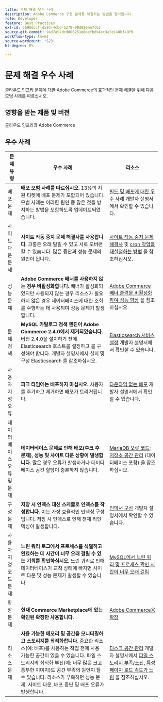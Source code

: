 ```yaml
---
title: 문제 해결 우수 사례
description: Adobe Commerce 구현 문제를 해결하는 방법을 알아봅니다.
role: Developer
feature: Best Practices
exl-id: 6690eccf-d58d-4cbd-b278-90d020ee7c63
source-git-commit: 94d7a57dcd006251e8eefbdb4ec3a5e140bf43f9
workflow-type: tm+mt
source-wordcount: '523'
ht-degree: 0%

---
```


# 문제 해결 우수 사례

클라우드 인프라 문제에 대한 Adobe Commerce의 효과적인 문제 해결을 위해 다음 모범 사례를 따르십시오.

## 영향을 받는 제품 및 버전

클라우드 인프라의 Adobe Commerce

## 우수 사례

| 문제 유형 | 우수 사례 | 리소스 |
|----------------------------|----------------------------------------------------------------------------------------------------------------------------------------------------------------------------------------------------------------------------------------------------------------------------------------------------------------------------------------------------------------------------------------------------|-------------------------------------------------------------------------------------------------------------------------------------------------------------------------------------------------------------------------------------------------------------------------------------------------------------------------------------------------------------------------------------------------------|
| 배포 문제 | **배포 모범 사례를 따르십시오.** 13%의 지원 티켓에 배포 문제가 포함되어 있습니다. 모범 사례는 이러한 원인 중 많은 것을 방지하는 방법을 포함하도록 업데이트되었습니다. | [빌드 및 배포에 대한 우수 사례](https://devdocs.magento.com/cloud/reference/discover-deploy.html#best-practices) 개발자 설명서에서 확인할 수 있습니다. |
| 사이트 다운 문제 | **사이트 작동 중지 문제 해결사를 사용합니다.** 크롱은 오래 달릴 수 있고 서로 오버런할 수 있습니다. 많은 중단과 성능 문제의 원인이 됩니다. | [사이트 작동 중지 문제 해결사](https://experienceleague.adobe.com/docs/commerce-knowledge-base/kb/troubleshooting/site-down-or-unresponsive/magento-site-down-troubleshooter.html?lang=en) 및 [cron 작업을 재설정하는 방법](https://experienceleague.adobe.com/docs/commerce-knowledge-base/kb/troubleshooting/miscellaneous/cron-job-is-stuck-in-running-status.html?lang=en) 을 참조하십시오. |
| 성능 문제 | **Adobe Commerce 배너를 사용하지 않는 경우 비활성화합니다.** 배너가 활성화되었지만 사용되지 않는 경우 리소스가 필요하지 않은 경우 데이터베이스에 대한 조회를 수행하는 데 사용되며 성능 문제가 발생합니다. | [Adobe Commerce 배너 출력을 비활성화하여 성능 향상](https://experienceleague.adobe.com/docs/commerce-knowledge-base/kb/troubleshooting/miscellaneous/disable-magento-banner-output-to-improve-site-performance.html) 을 참조하십시오. |
| 문제 검색 | **MySQL 카탈로그 검색 엔진이 Adobe Commerce 2.4.0에서 제거되었습니다.** 버전 2.4.0을 설치하기 전에 Elasticsearch 호스트를 설정하고 를 구성해야 합니다. 개발자 설명서에서 설치 및 구성 Elasticsearch 를 참조하십시오. | [Elasticsearch 서비스 설정](https://devdocs.magento.com/cloud/project/services-elastic.html) 개발자 설명서에서 확인할 수 있습니다. |
| 사용자 지정 오류 | **피크 타임에는 배포하지 마십시오.** 사용자를 추가하고 제거하면 배포가 트리거됩니다. | [다운타임 없는 배포](https://devdocs.magento.com/cloud/deploy/reduce-downtime.html) 개발자 설명서에서 확인할 수 있습니다. |
| 데이터베이스 오류 및 문제 | **데이터베이스 문제로 인해 배포(후크 후 문제), 성능 및 사이트 다운 상황이 발생합니다.** 많은 경우 오류가 발생하거나 데이터베이스 공간 할당이 충분하지 않습니다. | [MariaDB 오류 코드](https://mariadb.com/kb/en/library/mariadb-error-codes/#mariadb-specific-error-codes); [저장소 공간 관리](https://devdocs.magento.com/cloud/project/manage-disk-space.html) (데이터베이스 포함) 을 참조하십시오. |
| 구성 문제 | **저장 시 인덱스 대신 스케줄로 인덱스를 작성합니다.** 이는 가장 효율적인 인덱싱 구성입니다. 저장 시 인덱스로 인해 전체 리인덱싱이 발생합니다. | [인덱서 구성](../../../configuration/cli/manage-indexers.md#configure-indexers) 개발자 설명서에서 확인할 수 있습니다. |
| 사용자 지정 코드 문제 | **느린 쿼리 로그에서 프로세스를 식별하고 완료하는 데 시간이 너무 오래 걸릴 수 있는 기회를 확인하십시오.** 느린 쿼리로 인해 데이터베이스가 교착 상태에 빠지면 사이트 다운 및 성능 문제가 발생할 수 있습니다. | [MySQL에서 느린 쿼리 및 프로세스 확인 시간이 너무 오래 걸림](https://experienceleague.adobe.com/docs/commerce-knowledge-base/kb/troubleshooting/database/checking-slow-queries-and-processes-mysql.html) |
| 확장 문제 | **현재 Commerce Marketplace에 있는 확인된 확장만 사용합니다.** | [Adobe Commerce용 확장](https://marketplace.magento.com/extensions.html) |
| 리소스 문제 | **사용 가능한 메모리 및 공간을 모니터링하고 스토리지를 최적화합니다.** 중요한 리소스(예: 배포)를 사용하는 작업 전에 사용 가능한 공간이 있을 수 있습니다. 파일 스토리지의 최적화 부진(예: 너무 많은 크고 풍부한 이미지)도 공간 부족의 원인이 될 수 있습니다. 리소스가 부족하면 성능 문제, 사이트 다운, 배포 중단 및 배포 오류가 발생합니다. | [디스크 공간 관리](https://devdocs.magento.com/cloud/project/manage-disk-space.html) 개발자 설명서에서 [파일 스토리지 부족/소진, 특정 페이지 로드 속도가 느림](https://experienceleague.adobe.com/docs/commerce-knowledge-base/kb/troubleshooting/miscellaneous/file-storage-low-specific-page-loads-are-slow.html?lang=en) 을 참조하십시오. |
